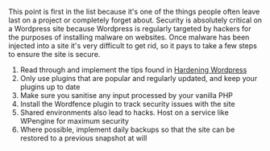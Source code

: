 This point is first in the list because it's one of the things people often leave last on a project or completely forget about. Security is absolutely critical on a Wordpress site because Wordpress is regularly targeted by hackers for the purposes of installing malware on websites. Once malware has been injected into a site it's very difficult to get rid, so it pays to take a few steps to ensure the site is secure. 

1. Read through and implement the tips found in [Hardening Wordpress](http://codex.wordpress.org/Hardening_WordPress)
2. Only use plugins that are popular and regularly updated, and keep your plugins up to date
3. Make sure you sanitise any input processed by your vanilla PHP
4. Install the Wordfence plugin to track security issues with the site
5. Shared environments also lead to hacks. Host on a service like WPengine for maximum security
6. Where possible, implement daily backups so that the site can be restored to a previous snapshot at will